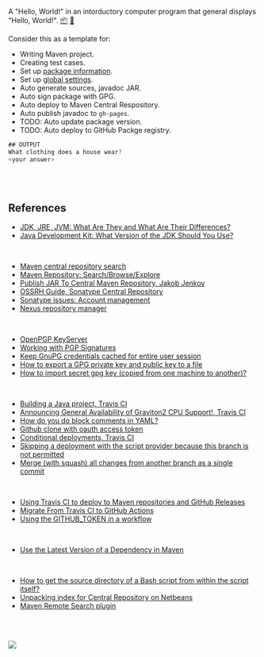 A "Hello, World!" in an intorductory computer program that general displays
"Hello, World!". [:package:] [:ledger:]

Consider this as a template for:
- Writing Maven project.
- Creating test cases.
- Set up [package information](pom.xml).
- Set up [global settings](global/settings.xml).
- Auto generate sources, javadoc JAR.
- Auto sign package with GPG.
- Auto deploy to Maven Central Respository.
- Auto publish javadoc to `gh-pages`.
- TODO: Auto update package version.
- TODO: Auto deploy to GitHub Packge registry.


```java
## OUTPUT
What clothing does a house wear?
<your answer>
```

[:package:]: https://search.maven.org/artifact/io.github.javaf/hello-world
[:ledger:]: https://repo1.maven.org/maven2/io/github/javaf/hello-world/

<br>
<br>


## References

- [JDK, JRE, JVM: What Are They and What Are Their Differences?](https://www.youtube.com/watch?v=BXFHuaQNnLo)
- [Java Development Kit: What Version of the JDK Should You Use?](https://www.youtube.com/watch?v=HqU0TF4XNbM)

<br>

- [Maven central repository search](https://search.maven.org)
- [Maven Repository: Search/Browse/Explore](https://mvnrepository.com)
- [Publish JAR To Central Maven Repository, Jakob Jenkov](http://tutorials.jenkov.com/maven/publish-to-central-maven-repository.html)
- [OSSRH Guide, Sonatype Central Repository](https://central.sonatype.org/pages/ossrh-guide.html)
- [Sonatype issues: Account management](https://issues.sonatype.org)
- [Nexus repository manager](https://oss.sonatype.org)

<br>

- [OpenPGP KeyServer](https://keys.openpgp.org)
- [Working with PGP Signatures](https://central.sonatype.org/pages/working-with-pgp-signatures.html)
- [Keep GnuPG credentials cached for entire user session](https://superuser.com/a/624488/305990)
- [How to export a GPG private key and public key to a file](https://unix.stackexchange.com/a/482559/166668)
- [How to import secret gpg key (copied from one machine to another)?](https://unix.stackexchange.com/a/184952/166668)

<br>

- [Building a Java project, Travis CI](https://docs.travis-ci.com/user/languages/java/)
- [Announcing General Availability of Graviton2 CPU Support!, Travis CI](https://blog.travis-ci.com/2020-09-11-arm-on-aws)
- [How do you do block comments in YAML?](https://stackoverflow.com/a/2276604/1413259)
- [Github clone with oauth access token](https://stackoverflow.com/a/42175489/1413259)
- [Conditional deployments, Travis CI](https://docs.travis-ci.com/user/deployment-v2/conditional)
- [Skipping a deployment with the script provider because this branch is not permitted](https://travis-ci.community/t/skipping-a-deployment-with-the-script-provider-because-this-branch-is-not-permitted-develop/2113/11)
- [Merge (with squash) all changes from another branch as a single commit](https://stackoverflow.com/a/3697230/1413259)

<br>

- [Using Travis CI to deploy to Maven repositories and GitHub Releases](https://synyx.de/blog/using-travis-ci-to-deploy-to-maven-repositories-and-github-releases/)
- [Migrate From Travis CI to GitHub Actions](https://developer.okta.com/blog/2020/05/18/travis-ci-to-github-actions)
- [Using the GITHUB_TOKEN in a workflow](https://docs.github.com/en/free-pro-team@latest/actions/reference/authentication-in-a-workflow#using-the-github_token-in-a-workflow)

<br>

- [Use the Latest Version of a Dependency in Maven](https://www.baeldung.com/maven-dependency-latest-version)

<br>

- [How to get the source directory of a Bash script from within the script itself?](https://stackoverflow.com/a/246128/1413259)
- [Unpacking index for Central Repository on Netbeans](https://stackoverflow.com/a/63012105/1413259)
- [Maven Remote Search plugin](http://plugins.netbeans.org/plugin/68415/maven-remote-search)

<br>
<br>

[![](https://img.youtube.com/vi/qNS2jj2w-GI/maxresdefault.jpg)](https://www.youtube.com/watch?v=qNS2jj2w-GI)

